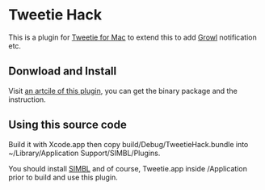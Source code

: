 Tweetie Hack
============

This is a plugin for [Tweetie for Mac](http://www.atebits.com/tweetie-mac/) to extend this to add [Growl](http://growl.info/) notification etc.

Donwload and Install
--------------------

Visit [an artcile of this plugin](http://niw.at/articles/2009/04/26/temporary-growl-plugin-for-tweetie-for-mac/), you can get the binary package and the instruction.

Using this source code
----------------------

Build it with Xcode.app then copy build/Debug/TweetieHack.bundle into ~/Library/Application Support/SIMBL/Plugins.

You should install [SIMBL](http://www.culater.net/software/SIMBL/SIMBL.php) and of course, Tweetie.app inside /Application prior to build and use this plugin.
